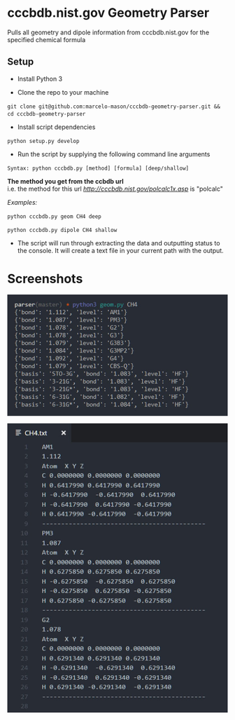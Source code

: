 # cccbdb.nist.gov Geometry Parser

Pulls all geometry and dipole information from cccbdb.nist.gov for the specified chemical formula

## Setup

* Install Python 3

* Clone the repo to your machine

`git clone git@github.com:marcelo-mason/cccbdb-geometry-parser.git && cd cccbdb-geometry-parser`

* Install script dependencies

`python setup.py develop`

* Run the script by supplying the following command line arguments

`Syntax: python cccbdb.py [method] [formula] [deep/shallow]`

**The method you get from the ccbdb url**  
i.e. the method for this url *http://cccbdb.nist.gov/polcalc1x.asp* is "polcalc"

*Examples:*

`python cccbdb.py geom CH4 deep`

`python cccbdb.py dipole CH4 shallow`

* The script will run through extracting the data and outputting status to the console.  It will create a text file in your current path with the output.

# Screenshots

![Console](screenshots/console.jpg)

![output](screenshots/output.jpg)
